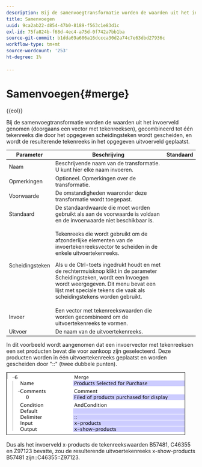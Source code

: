 ```yaml
---
description: Bij de samenvoegtransformatie worden de waarden uit het invoerveld genomen (doorgaans een vector met tekenreeksen), gecombineerd tot één tekenreeks die door het opgegeven scheidingsteken wordt gescheiden, en wordt de resulterende tekenreeks in het opgegeven uitvoerveld geplaatst.
title: Samenvoegen
uuid: 9ca2ab22-d854-47b0-8189-f563c1e83d1c
exl-id: 75fa824b-f68d-4ec4-a75d-0f742a7bb1ba
source-git-commit: b1dda69a606a16dccca30d2a74c7e63dbd27936c
workflow-type: tm+mt
source-wordcount: '253'
ht-degree: 1%

---
```


# Samenvoegen{#merge}

{{eol}}

Bij de samenvoegtransformatie worden de waarden uit het invoerveld genomen (doorgaans een vector met tekenreeksen), gecombineerd tot één tekenreeks die door het opgegeven scheidingsteken wordt gescheiden, en wordt de resulterende tekenreeks in het opgegeven uitvoerveld geplaatst.

<table id="table_2458E008C9A14B31A774E6819D07E9BE"> 
 <thead> 
  <tr> 
   <th colname="col1" class="entry"> Parameter </th> 
   <th colname="col2" class="entry"> Beschrijving </th> 
   <th colname="col3" class="entry"> Standaard </th> 
  </tr> 
 </thead>
 <tbody> 
  <tr> 
   <td colname="col1"> Naam </td> 
   <td colname="col2"> Beschrijvende naam van de transformatie. U kunt hier elke naam invoeren. </td> 
   <td colname="col3"></td> 
  </tr> 
  <tr> 
   <td colname="col1"> Opmerkingen </td> 
   <td colname="col2"> Optioneel. Opmerkingen over de transformatie. </td> 
   <td colname="col3"></td> 
  </tr> 
  <tr> 
   <td colname="col1"> Voorwaarde </td> 
   <td colname="col2"> De omstandigheden waaronder deze transformatie wordt toegepast. </td> 
   <td colname="col3"></td> 
  </tr> 
  <tr> 
   <td colname="col1"> Standaard </td> 
   <td colname="col2"> De standaardwaarde die moet worden gebruikt als aan de voorwaarde is voldaan en de invoerwaarde niet beschikbaar is. </td> 
   <td colname="col3"></td> 
  </tr> 
  <tr> 
   <td colname="col1"> Scheidingsteken </td> 
   <td colname="col2"> <p>Tekenreeks die wordt gebruikt om de afzonderlijke elementen van de invoertekenreeksvector te scheiden in de enkele uitvoertekenreeks. </p> <p> Als u de Ctrl-toets ingedrukt houdt en met de rechtermuisknop klikt in de parameter Scheidingsteken, wordt een <span class="wintitle"> Invoegen</span> wordt weergegeven. Dit menu bevat een lijst met speciale tekens die vaak als scheidingstekens worden gebruikt. </p> </td> 
   <td colname="col3"></td> 
  </tr> 
  <tr> 
   <td colname="col1"> Invoer </td> 
   <td colname="col2"> Een vector met tekenreekswaarden die worden gecombineerd om de uitvoertekenreeks te vormen. </td> 
   <td colname="col3"></td> 
  </tr> 
  <tr> 
   <td colname="col1"> Uitvoer </td> 
   <td colname="col2"> De naam van de uitvoertekenreeks. </td> 
   <td colname="col3"></td> 
  </tr> 
 </tbody> 
</table>

In dit voorbeeld wordt aangenomen dat een invoervector met tekenreeksen een set producten bevat die voor aankoop zijn geselecteerd. Deze producten worden in één uitvoertekenreeks geplaatst en worden gescheiden door &quot;::&quot; (twee dubbele punten).

![](assets/cfg_TransformationType_Merge.png)

Dus als het invoerveld x-products de tekenreekswaarden B57481, C46355 en Z97123 bevatte, zou de resulterende uitvoertekenreeks x-show-products B57481 zijn::C46355::Z97123.
